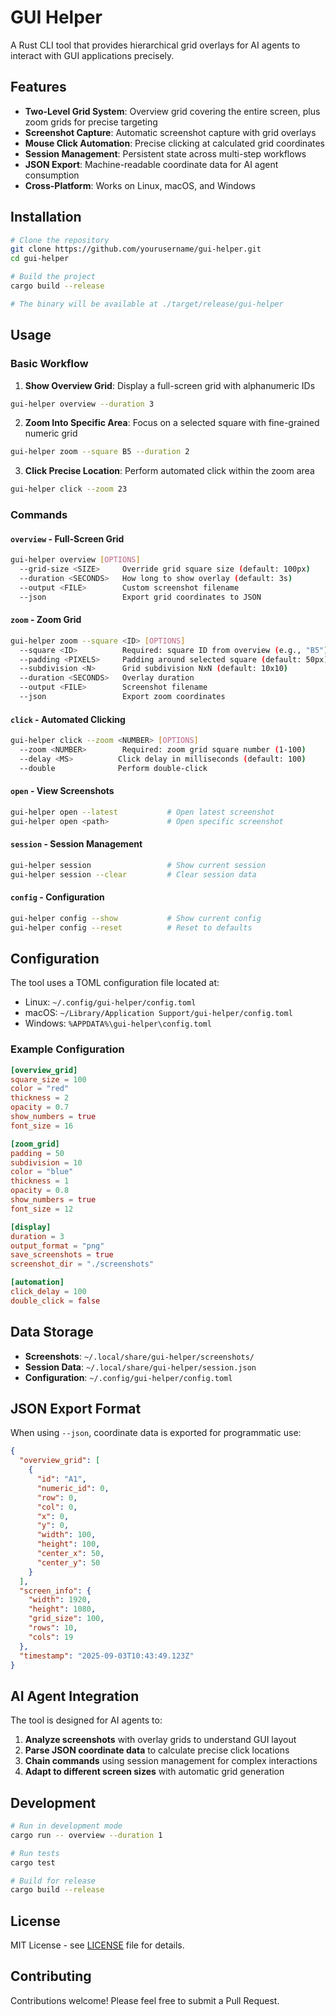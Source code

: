 # GUI Helper

A Rust CLI tool that provides hierarchical grid overlays for AI agents to interact with GUI applications precisely.

## Features

- **Two-Level Grid System**: Overview grid covering the entire screen, plus zoom grids for precise targeting
- **Screenshot Capture**: Automatic screenshot capture with grid overlays
- **Mouse Click Automation**: Precise clicking at calculated grid coordinates  
- **Session Management**: Persistent state across multi-step workflows
- **JSON Export**: Machine-readable coordinate data for AI agent consumption
- **Cross-Platform**: Works on Linux, macOS, and Windows

## Installation

```bash
# Clone the repository
git clone https://github.com/yourusername/gui-helper.git
cd gui-helper

# Build the project
cargo build --release

# The binary will be available at ./target/release/gui-helper
```

## Usage

### Basic Workflow

1. **Show Overview Grid**: Display a full-screen grid with alphanumeric IDs
```bash
gui-helper overview --duration 3
```

2. **Zoom Into Specific Area**: Focus on a selected square with fine-grained numeric grid
```bash
gui-helper zoom --square B5 --duration 2
```

3. **Click Precise Location**: Perform automated click within the zoom area
```bash
gui-helper click --zoom 23
```

### Commands

#### `overview` - Full-Screen Grid
```bash
gui-helper overview [OPTIONS]
  --grid-size <SIZE>     Override grid square size (default: 100px)
  --duration <SECONDS>   How long to show overlay (default: 3s)
  --output <FILE>        Custom screenshot filename
  --json                 Export grid coordinates to JSON
```

#### `zoom` - Zoom Grid
```bash
gui-helper zoom --square <ID> [OPTIONS]
  --square <ID>          Required: square ID from overview (e.g., "B5")
  --padding <PIXELS>     Padding around selected square (default: 50px)
  --subdivision <N>      Grid subdivision NxN (default: 10x10)
  --duration <SECONDS>   Overlay duration
  --output <FILE>        Screenshot filename
  --json                 Export zoom coordinates
```

#### `click` - Automated Clicking
```bash
gui-helper click --zoom <NUMBER> [OPTIONS]
  --zoom <NUMBER>        Required: zoom grid square number (1-100)
  --delay <MS>          Click delay in milliseconds (default: 100)
  --double              Perform double-click
```

#### `open` - View Screenshots
```bash
gui-helper open --latest           # Open latest screenshot
gui-helper open <path>             # Open specific screenshot
```

#### `session` - Session Management
```bash
gui-helper session                 # Show current session
gui-helper session --clear         # Clear session data
```

#### `config` - Configuration
```bash
gui-helper config --show           # Show current config
gui-helper config --reset          # Reset to defaults
```

## Configuration

The tool uses a TOML configuration file located at:
- Linux: `~/.config/gui-helper/config.toml`
- macOS: `~/Library/Application Support/gui-helper/config.toml` 
- Windows: `%APPDATA%\gui-helper\config.toml`

### Example Configuration
```toml
[overview_grid]
square_size = 100
color = "red"
thickness = 2
opacity = 0.7
show_numbers = true
font_size = 16

[zoom_grid]
padding = 50
subdivision = 10
color = "blue"
thickness = 1
opacity = 0.8
show_numbers = true
font_size = 12

[display]
duration = 3
output_format = "png"
save_screenshots = true
screenshot_dir = "./screenshots"

[automation]
click_delay = 100
double_click = false
```

## Data Storage

- **Screenshots**: `~/.local/share/gui-helper/screenshots/`
- **Session Data**: `~/.local/share/gui-helper/session.json`
- **Configuration**: `~/.config/gui-helper/config.toml`

## JSON Export Format

When using `--json`, coordinate data is exported for programmatic use:

```json
{
  "overview_grid": [
    {
      "id": "A1",
      "numeric_id": 0,
      "row": 0,
      "col": 0,
      "x": 0,
      "y": 0,
      "width": 100,
      "height": 100,
      "center_x": 50,
      "center_y": 50
    }
  ],
  "screen_info": {
    "width": 1920,
    "height": 1080,
    "grid_size": 100,
    "rows": 10,
    "cols": 19
  },
  "timestamp": "2025-09-03T10:43:49.123Z"
}
```

## AI Agent Integration

The tool is designed for AI agents to:

1. **Analyze screenshots** with overlay grids to understand GUI layout
2. **Parse JSON coordinate data** to calculate precise click locations
3. **Chain commands** using session management for complex interactions
4. **Adapt to different screen sizes** with automatic grid generation

## Development

```bash
# Run in development mode
cargo run -- overview --duration 1

# Run tests
cargo test

# Build for release
cargo build --release
```

## License

MIT License - see [LICENSE](LICENSE) file for details.

## Contributing

Contributions welcome! Please feel free to submit a Pull Request.